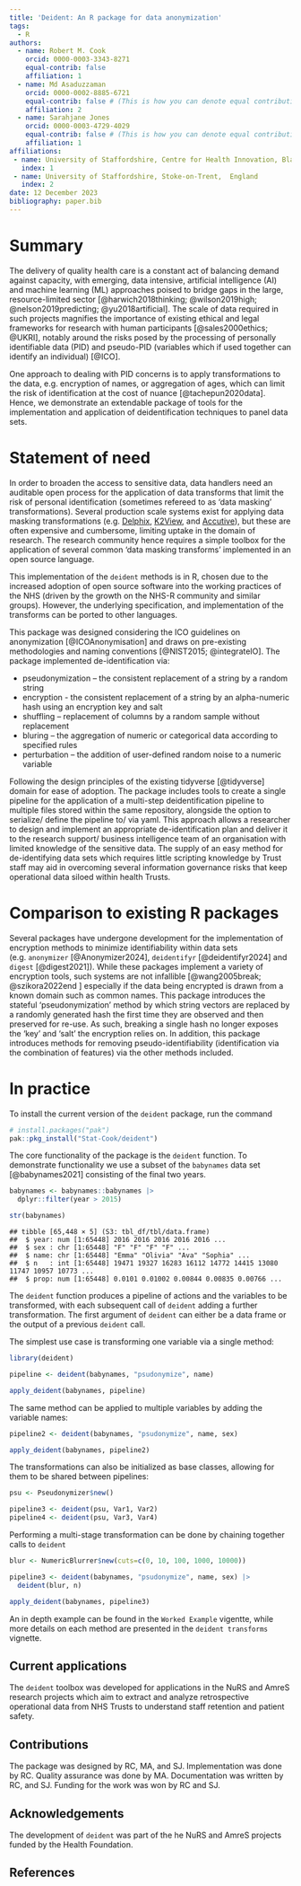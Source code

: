 ```yaml
---
title: 'Deident: An R package for data anonymization'
tags:
  - R
authors:
  - name: Robert M. Cook
    orcid: 0000-0003-3343-8271
    equal-contrib: false
    affiliation: 1
  - name: Md Asaduzzaman
    orcid: 0000-0002-8885-6721
    equal-contrib: false # (This is how you can denote equal contributions between multiple authors)
    affiliation: 2
  - name: Sarahjane Jones
    orcid: 0000-0003-4729-4029
    equal-contrib: false # (This is how you can denote equal contributions between multiple authors)
    affiliation: 1
affiliations:
 - name: University of Staffordshire, Centre for Health Innovation, Blackheath Lane, Stafford,  England
   index: 1
 - name: University of Staffordshire, Stoke-on-Trent,  England
   index: 2
date: 12 December 2023
bibliography: paper.bib
---
```

# Summary

The delivery of quality health care is a constant act of balancing
demand against capacity, with emerging, data intensive, artificial
intelligence (AI) and machine learning (ML) approaches poised to bridge
gaps in the large, resource-limited sector [@harwich2018thinking;
@wilson2019high; @nelson2019predicting; @yu2018artificial]. The scale
of data required in such projects magnifies the importance of existing
ethical and legal frameworks for research with human participants
[@sales2000ethics; @UKRI], notably around the risks posed by the
processing of personally identifiable data (PID) and pseudo-PID
(variables which if used together can identify an individual) [@ICO].

One approach to dealing with PID concerns is to apply transformations to
the data, e.g. encryption of names, or aggregation of ages, which can
limit the risk of identification at the cost of nuance
[@tachepun2020data]. Hence, we demonstrate an extendable package of
tools for the implementation and application of deidentification
techniques to panel data sets.

# Statement of need

In order to broaden the access to sensitive data, data handlers need an
auditable open process for the application of data transforms that limit
the risk of personal identification (sometimes refereed to as ‘data
masking’ transformations). Several production scale systems exist for
applying data masking transformations
(e.g. [Delphix](https://www.delphix.com/),
[K2View](https://www.k2view.com), and
[Accutive](https://accutive.com/)), but these are often expensive and
cumbersome, limiting uptake in the domain of research. The research
community hence requires a simple toolbox for the application of several
common ‘data masking transforms’ implemented in an open source language.

This implementation of the `deident` methods is in R, chosen due to the
increased adoption of open source software into the working practices of
the NHS (driven by the growth on the NHS-R community and similar
groups). However, the underlying specification, and implementation of
the transforms can be ported to other languages.

This package was designed considering the ICO guidelines on
anonymization [@ICOAnonymisation] and draws on pre-existing
methodologies and naming conventions [@NIST2015; @integrateIO]. The
package implemented de-identification via:

-   pseudonymization – the consistent replacement of a string by a
    random string
-   encryption - the consistent replacement of a string by an
    alpha-numeric hash using an encryption key and salt
-   shuffling – replacement of columns by a random sample without
    replacement
-   bluring – the aggregation of numeric or categorical data according
    to specified rules
-   perturbation – the addition of user-defined random noise to a
    numeric variable

Following the design principles of the existing tidyverse [@tidyverse]
domain for ease of adoption. The package includes tools to create a
single pipeline for the application of a multi-step deidentification
pipeline to multiple files stored within the same repository, alongside
the option to serialize/ define the pipeline to/ via yaml. This approach
allows a researcher to design and implement an appropriate
de-identification plan and deliver it to the research support/ business
intelligence team of an organisation with limited knowledge of the
sensitive data. The supply of an easy method for de-identifying data
sets which requires little scripting knowledge by Trust staff may aid in
overcoming several information governance risks that keep operational
data siloed within health Trusts.

# Comparison to existing R packages

Several packages have undergone development for the implementation of
encryption methods to minimize identifiability within data sets
(e.g. `anonymizer` [@Anonymizer2024], `deidentifyr`
[@deidentifyr2024] and `digest` \[@digest2021\]). While these packages
implement a variety of encryption tools, such systems are not infallible
[@wang2005break; @szikora2022end ] especially if the data being
encrypted is drawn from a known domain such as common names. This
package introduces the stateful ‘pseudonymization’ method by which
string vectors are replaced by a randomly generated hash the first time
they are observed and then preserved for re-use. As such, breaking a
single hash no longer exposes the ‘key’ and ‘salt’ the encryption relies
on. In addition, this package introduces methods for removing
pseudo-identifiability (identification via the combination of features)
via the other methods included.

# In practice

To install the current version of the `deident` package, run the command

``` r
# install.packages("pak")
pak::pkg_install("Stat-Cook/deident")
```

The core functionality of the package is the `deident` function. To
demonstrate functionality we use a subset of the `babynames` data set
[@babynames2021] consisting of the final two years.

``` r
babynames <- babynames::babynames |> 
  dplyr::filter(year > 2015) 

str(babynames)
```

    ## tibble [65,448 × 5] (S3: tbl_df/tbl/data.frame)
    ##  $ year: num [1:65448] 2016 2016 2016 2016 2016 ...
    ##  $ sex : chr [1:65448] "F" "F" "F" "F" ...
    ##  $ name: chr [1:65448] "Emma" "Olivia" "Ava" "Sophia" ...
    ##  $ n   : int [1:65448] 19471 19327 16283 16112 14772 14415 13080 11747 10957 10773 ...
    ##  $ prop: num [1:65448] 0.0101 0.01002 0.00844 0.00835 0.00766 ...

The `deident` function produces a pipeline of actions and the variables
to be transformed, with each subsequent call of `deident` adding a
further transformation. The first argument of `deident` can either be a
data frame or the output of a previous `deident` call.

The simplest use case is transforming one variable via a single method:

``` r
library(deident)

pipeline <- deident(babynames, "psudonymize", name)

apply_deident(babynames, pipeline)
```

The same method can be applied to multiple variables by adding the
variable names:

``` r
pipeline2 <- deident(babynames, "psudonymize", name, sex)

apply_deident(babynames, pipeline2)
```

The transformations can also be initialized as base classes, allowing
for them to be shared between pipelines:

``` r
psu <- Pseudonymizer$new()

pipeline3 <- deident(psu, Var1, Var2)
pipeline4 <- deident(psu, Var3, Var4)
```

Performing a multi-stage transformation can be done by chaining together
calls to `deident`

``` r
blur <- NumericBlurrer$new(cuts=c(0, 10, 100, 1000, 10000))

pipeline3 <- deident(babynames, "psudonymize", name, sex) |>
  deident(blur, n)

apply_deident(babynames, pipeline3)
```

An in depth example can be found in the `Worked Example` vigentte, while
more details on each method are presented in the `deident transforms`
vignette.

## Current applications

The `deident` toolbox was developed for applications in the NuRS and
AmreS research projects which aim to extract and analyze retrospective
operational data from NHS Trusts to understand staff retention and
patient safety.

## Contributions

The package was designed by RC, MA, and SJ. Implementation was done by
RC. Quality assurance was done by MA. Documentation was written by RC,
and SJ. Funding for the work was won by RC and SJ.

## Acknowledgements

The development of `deident` was part of the he NuRS and AmreS projects
funded by the Health Foundation.

## References
